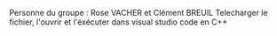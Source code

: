Personne du groupe : Rose VACHER et Clément BREUIL
Telecharger le fichier, l'ouvrir et l'éxécuter dans visual studio code en C++
